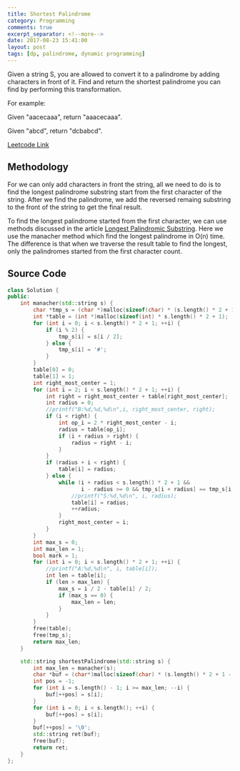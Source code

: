 ```yaml
---
title: Shortest Palindrome
category: Programming
comments: true
excerpt_separator: <!--more-->
date: 2017-08-23 15:41:00
layout: post
tags: [dp, palindrome, dynamic programming]
---
```

Given a string S, you are allowed to convert it to a palindrome by adding characters in front of it. Find and return the shortest palindrome you can find by performing this transformation.

For example:

Given "aacecaaa", return "aaacecaaa".

Given "abcd", return "dcbabcd".
<!--more-->

[Leetcode Link](https://leetcode.com/problems/shortest-palindrome)

## Methodology
For we can only add characters in front the string, all we need to do is to find the longest palindrome substring start from the first character of the string. After we find the palindrome, we add the reversed remaing substring to the front of the string to get the final result.

To find the longest palindrome started from the first character, we can use methods discussed in the article [Longest Palindromic Substring](/programming/2017/04/10/Longest-Palindromic-Substring.html). Here we use the manacher method which find the longest palindrome in O(n) time. The difference is that when we traverse the result table to find the longest, only the palindromes started from the first character count.

## Source Code
```C++
class Solution {
public:
    int manacher(std::string s) {
        char *tmp_s = (char *)malloc(sizeof(char) * (s.length() * 2 + 1));
        int *table = (int *)malloc(sizeof(int) * s.length() * 2 + 1);
        for (int i = 0; i < s.length() * 2 + 1; ++i) {
            if (i % 2) {
                tmp_s[i] = s[i / 2];
            } else {
                tmp_s[i] = '#';
            }
        }
        table[0] = 0;
        table[1] = 1;
        int right_most_center = 1;
        for (int i = 2; i < s.length() * 2 + 1; ++i) {
            int right = right_most_center + table[right_most_center];
            int radius = 0;
            //printf("B:%d,%d,%d\n",i, right_most_center, right);
            if (i < right) {
                int op_i = 2 * right_most_center - i;
                radius = table[op_i];
                if (i + radius > right) {
                    radius = right - i;
                }
            }
            if (radius + i < right) {
                table[i] = radius;
            } else {
                while (i + radius < s.length() * 2 + 1 &&
                       i - radius >= 0 && tmp_s[i + radius] == tmp_s[i - radius]) {
                    //printf("S:%d,%d\n", i, radius);
                    table[i] = radius;
                    ++radius;
                }
                right_most_center = i;
            }
        }
        int max_s = 0;
        int max_len = 1;
        bool mark = 1;
        for (int i = 0; i < s.length() * 2 + 1; ++i) {
            //printf("A:%d,%d\n", i, table[i]);
            int len = table[i];
            if (len > max_len) {
                max_s = i / 2 - table[i] / 2;
                if (max_s == 0) {
                    max_len = len;
                }
            }
        }
        free(table);
        free(tmp_s);
        return max_len;
    }

    std::string shortestPalindrome(std::string s) {
        int max_len = manacher(s);
        char *buf = (char*)malloc(sizeof(char) * (s.length() * 2 + 1 - max_len ));
        int pos = -1;
        for (int i = s.length() - 1; i >= max_len; --i) {
            buf[++pos] = s[i];
        }
        for (int i = 0; i < s.length(); ++i) {
            buf[++pos] = s[i];
        }
        buf[++pos] = '\0';
        std::string ret(buf);
        free(buf);
        return ret;
    }
};
```
